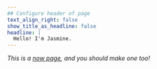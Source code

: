 ```yaml
---
## Configure header of page
text_align_right: false
show_title_as_headline: false
headline: |
  Hello! I'm Jasmine.
---
```


<!-- this is a subheadline -->

_This is a [now page](https://nownownow.com/about), and you should make one too!_
